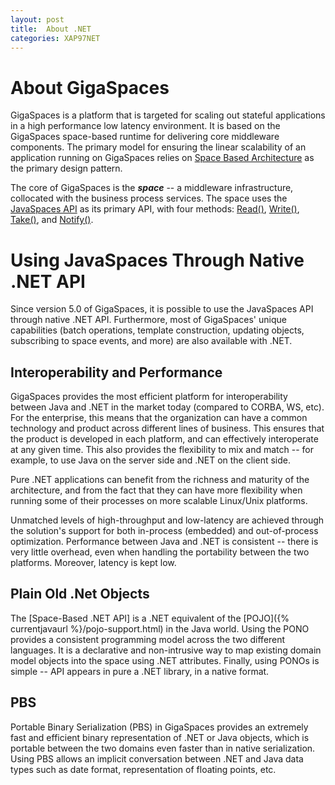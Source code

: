 ```yaml
---
layout: post
title:  About .NET
categories: XAP97NET
---
```


# About GigaSpaces

GigaSpaces is a platform that is targeted for scaling out stateful applications in a high performance low latency environment. It is based on the GigaSpaces space-based runtime for delivering core middleware components. The primary model for ensuring the linear scalability of an application running on GigaSpaces relies on [Space Based Architecture](/product_overview/Concepts.html#Concepts-SpaceBasedArchitecture) as the primary design pattern.

The core of GigaSpaces is the _**space**_ -- a middleware infrastructure, collocated with the business process services. The space uses the [JavaSpaces API](/product_overview/Concepts.html#Concepts-TupleSpace) as its primary API, with four methods: [Read()](/product_overview/Concepts.html#Concepts-SpaceBasicConcepts), [Write()](/product_overview/Concepts.html#Concepts-SpaceBasicConcepts), [Take()](/product_overview/Concepts.html#Concepts-SpaceBasicConcepts), and [Notify()](/product_overview/Concepts.html#Concepts-SpaceBasicConcepts).

# Using JavaSpaces Through Native .NET API

Since version 5.0 of GigaSpaces, it is possible to use the JavaSpaces API through native .NET API. Furthermore, most of GigaSpaces' unique capabilities (batch operations, template construction, updating objects, subscribing to space events, and more) are also available with .NET.

## Interoperability and Performance

GigaSpaces provides the most efficient platform for interoperability between Java and .NET in the market today (compared to CORBA, WS, etc). For the enterprise, this means that the organization can have a common technology and product across different lines of business. This ensures that the product is developed in each platform, and can effectively interoperate at any given time. This also provides the flexibility to mix and match -- for example, to use Java on the server side and .NET on the client side.

Pure .NET applications can benefit from the richness and maturity of the architecture, and from the fact that they can have more flexibility when running some of their processes on more scalable Linux/Unix platforms.

Unmatched levels of high-throughput and low-latency are achieved through the solution's support for both in-process (embedded) and out-of-process optimization. Performance between Java and .NET is consistent -- there is very little overhead, even when handling the portability between the two platforms. Moreover, latency is kept low.

## Plain Old .Net Objects

The [Space-Based .NET API] is a .NET equivalent of the [POJO]({% currentjavaurl %}/pojo-support.html) in the Java world. Using the PONO provides a consistent programming model across the two different languages. It is a declarative and non-intrusive way to map existing domain model objects into the space using .NET attributes. Finally, using PONOs is simple -- API appears in pure a .NET library, in a native format.

## PBS

Portable Binary Serialization (PBS) in GigaSpaces provides an extremely fast and efficient binary representation of .NET or Java objects, which is portable between the two domains even faster than in native serialization. Using PBS allows an implicit conversation between .NET and Java data types such as date format, representation of floating points, etc.

